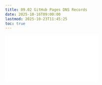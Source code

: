 ```yaml
---
title: 09.02 GitHub Pages DNS Records
date: 2025-10-16T09:00:00
lastmod: 2025-10-23T11:45:25
toc: true
---
```


![Link to included file contents](../../../../coding/github-pages-dns-records.md)
